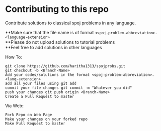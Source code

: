 # Contributing to this repo

Contribute solutions to classical spoj problems in any language.<br>

**Make sure that the file name is of format `<spoj-problem-abbreviation>.<language-extension>`<br>
**Please do not upload solutions to tutorial problems<br>
**Feel free to add solutions in other languages<br>

How To:

    git clone https://github.com/haritha1313/spojprobs.git
    git checkout -b <Branch-Name>
    Add your codes/solutions in the format <spoj-problem-abbreviation>.<lang-extension>
    add all your files using git add
    commit your file changes git commit -m "Whatever you did"
    push your changes git push origin <Branch-Name>
    Create a Pull Request to master

Via Web:

    Fork Repo on Web Page
    Make your changes on your forked repo
    Make Pull Request to master
